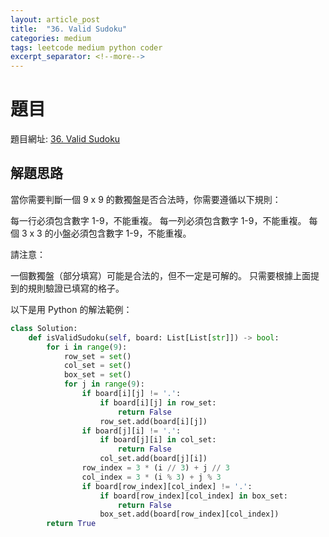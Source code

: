 ```yaml
---
layout: article_post
title:  "36. Valid Sudoku"
categories: medium
tags: leetcode medium python coder
excerpt_separator: <!--more-->
---
```


<!--more-->

# 題目

題目網址: [36. Valid Sudoku](https://leetcode.com/problems/valid-sudoku/)

## 解題思路

當你需要判斷一個 9 x 9 的數獨盤是否合法時，你需要遵循以下規則：

每一行必須包含數字 1-9，不能重複。
每一列必須包含數字 1-9，不能重複。
每個 3 x 3 的小盤必須包含數字 1-9，不能重複。

請注意：

一個數獨盤（部分填寫）可能是合法的，但不一定是可解的。
只需要根據上面提到的規則驗證已填寫的格子。

以下是用 Python 的解法範例：

```python
class Solution:
    def isValidSudoku(self, board: List[List[str]]) -> bool:
        for i in range(9):
            row_set = set()
            col_set = set()
            box_set = set()
            for j in range(9):
                if board[i][j] != '.':
                    if board[i][j] in row_set:
                        return False
                    row_set.add(board[i][j])
                if board[j][i] != '.':
                    if board[j][i] in col_set:
                        return False
                    col_set.add(board[j][i])
                row_index = 3 * (i // 3) + j // 3
                col_index = 3 * (i % 3) + j % 3
                if board[row_index][col_index] != '.':
                    if board[row_index][col_index] in box_set:
                        return False
                    box_set.add(board[row_index][col_index])
        return True
```